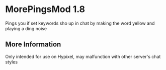 # MorePingsMod 1.8
Pings you if set keywords sho up in chat by making the word yellow and playing a ding noise

## More Information
Only intended for use on Hypixel, may malfunction with other server's chat styles
